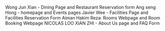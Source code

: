 Wong Jun Xian - Dining Page and Restaurant Reservation form
Ang seng Hong - homepage and Events pages
Javier Wee - Facilities Page and Facilities Reservation Form
Aiman Hakim Reza: Rooms Webpage and Room Booking Webpage
NICOLAS LOO XIAN ZHI - About Us page and FAQ Form